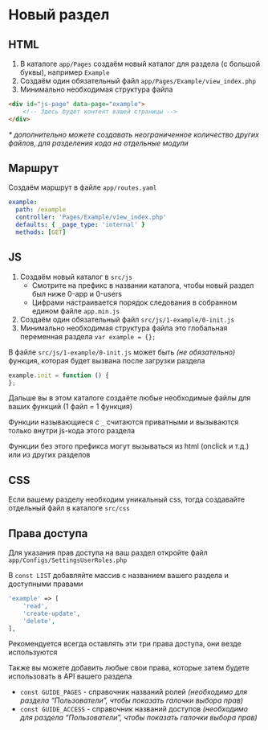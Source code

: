 # Новый раздел

## HTML
1. В каталоге `app/Pages` создаём новый каталог для раздела (с большой буквы), например `Example`
2. Создаём один обязательный файл `app/Pages/Example/view_index.php`
3. Минимально необходимая структура файла
 ```html
 <div id="js-page" data-page="example">
     <!-- Здесь будет контент вашей страницы -->
 </div>
 ```

*\* дополнительно можете создавать неограниченное количество других файлов, для разделения кода на отдельные модули*

## Маршрут
Создаём маршрут в файле `app/routes.yaml`
```yaml
example:
  path: /example
  controller: 'Pages/Example/view_index.php'
  defaults: { _page_type: 'internal' }
  methods: [GET]
```

## JS
1. Создаём новый каталог в `src/js`
   - Cмотрите на префикс в названии каталога, чтобы новый раздел был ниже 0-app и 0-users
   - Цифрами настраивается порядок следования в собранном едином файле `app.min.js`
2. Создаём один обязательный файл `src/js/1-example/0-init.js`
3. Минимально необходимая структура файла это глобальная переменная раздела `var example = {};`

В файле `src/js/1-example/0-init.js` может быть *(не обязательно)* функция, которая будет вызвана после загрузки раздела
```javascript
example.init = function () {
};
```

Дальше вы в этом каталоге создаёте любые необходимые файлы для ваших функций (1 файл = 1 функция)

Функции называющиеся с `_` считаются приватными и вызываются только внутри js-кода этого раздела

Функции без этого префикса могут вызываться из html (onclick и т.д.) или из других разделов

## CSS
Если вашему разделу необходим уникальный css, тогда создавайте отдельный файл в каталоге `src/css`

## Права доступа
Для указания прав доступа на ваш раздел откройте файл `app/Configs/SettingsUserRoles.php`

В `const LIST` добавляйте массив с названием вашего раздела и доступными правами
```php
'example' => [
    'read',
    'create-update',
    'delete',
],
```

Рекомендуется всегда оставлять эти три права доступа, они везде используются

Также вы можете добавить любые свои права, которые затем будете использовать в API вашего раздела

- `const GUIDE_PAGES` - справочник названий ролей *(необходимо для раздела “Пользователи”, чтобы показать галочки выбора прав)*
- `const GUIDE_ACCESS` - справочник названий доступов *(необходимо для раздела “Пользователи”, чтобы показать галочки выбора прав)*